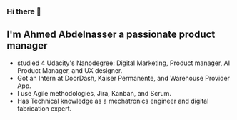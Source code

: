 ### Hi there 👋

## I'm Ahmed Abdelnasser a passionate product manager

 - studied 4 Udacity's Nanodegree: Digital Marketing, Product manager, AI Product Manager, and UX designer.
 - Got an Intern at DoorDash, Kaiser Permanente, and Warehouse Provider App.
 - I use Agile methodologies, Jira, Kanban, and Scrum.
 - Has Technical knowledge as a mechatronics engineer and digital fabrication expert.
<!--
**ahmedbisso98/ahmedbisso98** is a ✨ _special_ ✨ repository because its `README.md` (this file) appears on your GitHub profile.

Here are some ideas to get you started:

- 🔭 I’m currently working on ...
- 🌱 I’m currently learning ...
- 👯 I’m looking to collaborate on ...
- 🤔 I’m looking for help with ...
- 💬 Ask me about ...
- 📫 How to reach me: ...
- 😄 Pronouns: ...
- ⚡ Fun fact: ...
-->
